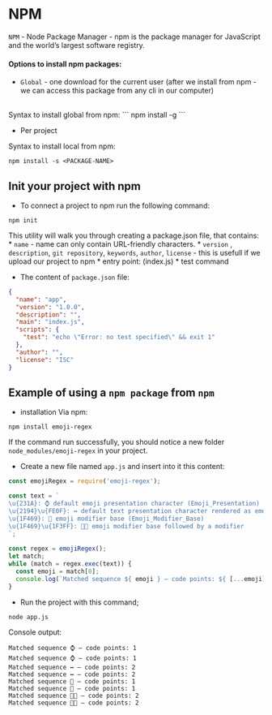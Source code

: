 # NPM
`NPM` - Node Package Manager - npm is the package manager for JavaScript and the world’s largest software registry.

#### Options to install npm packages:
* `Global` - one download for the current user (after we install from npm - we can access this package from any cli in our computer)

<br/>
Syntax to install global from npm:
```
npm install -g <PACKAGE-NAME>
```


* Per project    

Syntax to install local from npm:
```
npm install -s <PACKAGE-NAME>
```
## Init your project with npm
* To connect a project to npm run the following command:
```
npm init
```
This utility will walk you through creating a package.json file, that contains:
    * `name` - name can only contain URL-friendly characters.
    * `version` , `description`, `git repository`, `keywords`, `author`, `license` - this is usefull if we upload our project to npm
    * entry point: (index.js)
    * test command
* The content of `package.json` file:
```json
{
  "name": "app",
  "version": "1.0.0",
  "description": "",
  "main": "index.js",
  "scripts": {
    "test": "echo \"Error: no test specified\" && exit 1"
  },
  "author": "",
  "license": "ISC"
}
```

## Example of using a `npm package` from `npm`
* installation Via npm:
```
npm install emoji-regex
```
If the command run successfully, you should notice a new folder `node_modules/emoji-regex` in your project.

* Create a new file named `app.js` and insert into it this content:

```javascript
const emojiRegex = require('emoji-regex');

const text = `
\u{231A}: ⌚ default emoji presentation character (Emoji_Presentation)
\u{2194}\u{FE0F}: ↔️ default text presentation character rendered as emoji
\u{1F469}: 👩 emoji modifier base (Emoji_Modifier_Base)
\u{1F469}\u{1F3FF}: 👩🏿 emoji modifier base followed by a modifier
`;
 
const regex = emojiRegex();
let match;
while (match = regex.exec(text)) {
  const emoji = match[0];
  console.log(`Matched sequence ${ emoji } — code points: ${ [...emoji].length }`);
}
```

* Run the project with this command;
```
node app.js
```
Console output:
```
Matched sequence ⌚ — code points: 1
Matched sequence ⌚ — code points: 1
Matched sequence ↔️ — code points: 2
Matched sequence ↔️ — code points: 2
Matched sequence 👩 — code points: 1
Matched sequence 👩 — code points: 1
Matched sequence 👩🏿 — code points: 2
Matched sequence 👩🏿 — code points: 2
```